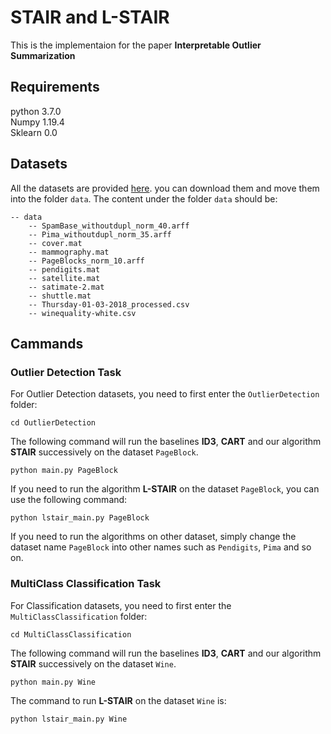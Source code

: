 # STAIR and L-STAIR
This is the implementaion for the paper **Interpretable Outlier Summarization**


## Requirements
python 3.7.0  
Numpy 1.19.4  
Sklearn 0.0

## Datasets
All the datasets are provided [here](https://drive.google.com/drive/folders/1kINie6My69DxtM5aGtZiPpRX81qOkJRs?usp=sharing). you can download them and move them into the folder `data`. The content under the folder `data` should be:
```
-- data
    -- SpamBase_withoutdupl_norm_40.arff
    -- Pima_withoutdupl_norm_35.arff
    -- cover.mat
    -- mammography.mat
    -- PageBlocks_norm_10.arff
    -- pendigits.mat
    -- satellite.mat
    -- satimate-2.mat
    -- shuttle.mat
    -- Thursday-01-03-2018_processed.csv
    -- winequality-white.csv
```


## Cammands

### Outlier Detection Task
For Outlier Detection datasets, you need to first enter the `OutlierDetection` folder:
```
cd OutlierDetection
```
The following command will run the baselines **ID3**, **CART** and our algorithm **STAIR** successively on the dataset `PageBlock`.
```
python main.py PageBlock
```
If you need to run the algorithm **L-STAIR** on the dataset `PageBlock`, you can use the following command:
```
python lstair_main.py PageBlock
```
If you need to run the algorithms on other dataset, simply change the dataset name `PageBlock` into other names such as `Pendigits`, `Pima` and so on.

### MultiClass Classification Task
For Classification datasets, you need to first enter the `MultiClassClassification` folder:
```
cd MultiClassClassification
```
The following command will run the baselines **ID3**, **CART** and our algorithm **STAIR** successively on the dataset `Wine`.
```
python main.py Wine
```
The command to run **L-STAIR** on the dataset `Wine` is:
```
python lstair_main.py Wine
```

